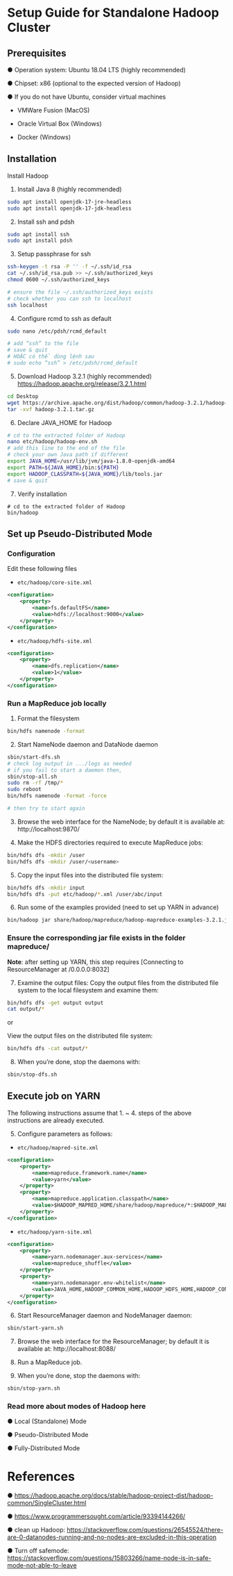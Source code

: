 # Setup Guide for Standalone Hadoop Cluster


## Prerequisites

● Operation system: Ubuntu 18.04 LTS (highly recommended)

● Chipset: x86 (optional to the expected version of Hadoop)

● If you do not have Ubuntu, consider virtual machines

- VMWare Fusion (MacOS)

- Oracle Virtual Box (Windows)

- Docker (Windows)

## Installation

Install Hadoop

1. Install Java 8 (highly recommended)

```bash
sudo apt install openjdk-17-jre-headless
sudo apt install openjdk-17-jdk-headless
```
2. Install ssh and pdsh
```bash
sudo apt install ssh
sudo apt install pdsh
```
3. Setup passphrase for ssh

```bash
ssh-keygen -t rsa -P '' -f ~/.ssh/id_rsa
cat ~/.ssh/id_rsa.pub >> ~/.ssh/authorized_keys
chmod 0600 ~/.ssh/authorized_keys

# ensure the file ~/.ssh/authorized_keys exists
# check whether you can ssh to localhost
ssh localhost
```
4. Configure rcmd to ssh as default
```bash
sudo nano /etc/pdsh/rcmd_default

# add “ssh” to the file
# save & quit
# HOẶC có thể dùng lệnh sau
# sudo echo “ssh” > /etc/pdsh/rcmd_default
```
5. Download Hadoop 3.2.1 (highly recommended) 
https://hadoop.apache.org/release/3.2.1.html

```bash
cd Desktop
wget https://archive.apache.org/dist/hadoop/common/hadoop-3.2.1/hadoop-3.2.1.tar.gz
tar -xvf hadoop-3.2.1.tar.gz
```
6. Declare JAVA_HOME for Hadoop
```bash
# cd to the extracted folder of Hadoop
nano etc/hadoop/hadoop-env.sh
# add this line to the end of the file
# check your own Java path if different
export JAVA_HOME=/usr/lib/jvm/java-1.8.0-openjdk-amd64
export PATH=${JAVA_HOME}/bin:${PATH}
export HADOOP_CLASSPATH=${JAVA_HOME}/lib/tools.jar
# save & quit
```
7. Verify installation
```
# cd to the extracted folder of Hadoop
bin/hadoop
```


## Set up Pseudo-Distributed Mode

### Configuration

Edit these following files

- `etc/hadoop/core-site.xml`
```xml
<configuration>
    <property>
        <name>fs.defaultFS</name>
        <value>hdfs://localhost:9000</value>
    </property>
</configuration>
```
- `etc/hadoop/hdfs-site.xml`
```xml
<configuration>
    <property>
        <name>dfs.replication</name>
        <value>1</value>
    </property>
</configuration>
```

### Run a MapReduce job locally

1. Format the filesystem
```bash
bin/hdfs namenode -format
```


2. Start NameNode daemon and DataNode daemon
```bash
sbin/start-dfs.sh
# check log output in .../logs as needed
# if you fail to start a daemon then,
sbin/stop-all.sh
sudo rm -rf /tmp/*
sudo reboot
bin/hdfs namenode -format -force

# then try to start again
```




3. Browse the web interface for the NameNode; by default it is available at: http://localhost:9870/

4. Make the HDFS directories required to execute MapReduce jobs:
```bash
bin/hdfs dfs -mkdir /user
bin/hdfs dfs -mkdir /user/<username>
```


5. Copy the input files into the distributed file system:
```bash
bin/hdfs dfs -mkdir input
bin/hdfs dfs -put etc/hadoop/*.xml /user/abc/input
```


6. Run some of the examples provided (need to set up YARN in advance)
```bash
bin/hadoop jar share/hadoop/mapreduce/hadoop-mapreduce-examples-3.2.1.jar grep input output 'dfs[a-z.]+'
```


### Ensure the corresponding jar file exists in the folder mapreduce/

**Note**: after setting up YARN, this step requires [Connecting to ResourceManager at /0.0.0.0:8032]

7. Examine the output files: Copy the output files from the distributed file system to the local filesystem and examine them:
```bash
bin/hdfs dfs -get output output
cat output/*
```


or

View the output files on the distributed file system:
```bash
bin/hdfs dfs -cat output/*
```


8. When you’re done, stop the daemons with:
```bash
sbin/stop-dfs.sh
```


## Execute job on YARN

The following instructions assume that 1. ~ 4. steps of the above instructions are already executed.

5. Configure parameters as follows:

- `etc/hadoop/mapred-site.xml`
```xml
<configuration>
    <property>
        <name>mapreduce.framework.name</name>
        <value>yarn</value>
    </property>
    <property>
        <name>mapreduce.application.classpath</name>
        <value>$HADOOP_MAPRED_HOME/share/hadoop/mapreduce/*:$HADOOP_MAPRED_HOME/share/hadoop/mapreduce/lib/*</value>
    </property>
</configuration>
```


- `etc/hadoop/yarn-site.xml`
```xml
<configuration>
    <property>
        <name>yarn.nodemanager.aux-services</name>
        <value>mapreduce_shuffle</value>
    </property>
    <property>
        <name>yarn.nodemanager.env-whitelist</name>
        <value>JAVA_HOME,HADOOP_COMMON_HOME,HADOOP_HDFS_HOME,HADOOP_CONF_DIR,CLASSPATH_PREPEND_DISTCACHE,HADOOP_YARN_HOME,HADOOP_MAPRED_HOME</value>
    </property>
</configuration>
```
6. Start ResourceManager daemon and NodeManager daemon:
```bash
sbin/start-yarn.sh
```

7. Browse the web interface for the ResourceManager; by default it is available at: http://localhost:8088/

8. Run a MapReduce job.

9. When you’re done, stop the daemons with:
```bash
sbin/stop-yarn.sh
```


### Read more about modes of Hadoop here

● Local (Standalone) Mode

● Pseudo-Distributed Mode

● Fully-Distributed Mode

# References 
● https://hadoop.apache.org/docs/stable/hadoop-project-dist/hadoop-common/SingleCluster.html 

● https://www.programmersought.com/article/93394144266/ 

● clean up Hadoop: https://stackoverflow.com/questions/26545524/there-are-0-datanodes-running-and-no-nodes-are-excluded-in-this-operation 

● Turn off safemode: https://stackoverflow.com/questions/15803266/name-node-is-in-safe-mode-not-able-to-leave